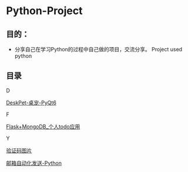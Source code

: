 # Python-Project
## 目的：
- 分享自己在学习Python的过程中自己做的项目，交流分享。
Project used python

## 目录

D

[DeskPet-桌宠-PyQt6](DeskPet-桌宠-PyQt6)

F

[Flask+MongoDB_个人todo应用](./Flask+MongoDB_个人todo应用)

Y

[验证码图片](验证码图片)

[邮箱自动化发送-Python](./邮箱自动化发送-Python)
